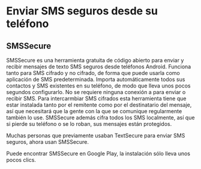 [Title]: # (Enviar SMS seguros desde su teléfono)
[Difficulty]: # (Principiante)
[Order]: # (0)

# Enviar SMS seguros desde su teléfono

## SMSSecure

SMSSecure es una herramienta gratuita de código abierto para enviar y recibir mensajes de texto SMS seguros desde teléfonos Android. Funciona tanto para SMS cifrado y no cifrado, de forma que puede usarla como aplicación de SMS predeterminada. Importa automáticamente todos sus contactos y SMS existentes en su teléfono, de modo que lleva unos pocos segundos configurarlo. No se requiere ninguna conexión a para enviar o recibir SMS. Para intercarmbiar SMS cifrados esta herramienta tiene que estar instalada tanto por el remitente como por el destinatario del mensaje, así que necesitará que la gente con la que se comunique regularmente también lo use. SMSSecure además cifra todos los SMS localmente, así que si pierde su teléfono o se lo roban, sus mensajes están protegidos.

Muchas personas que previamente usaban TextSecure para enviar SMS seguros, ahora usan SMSSecure.

Puede encontrar SMSSecure en Google Play, la instalación sólo lleva unos pocos clics.
